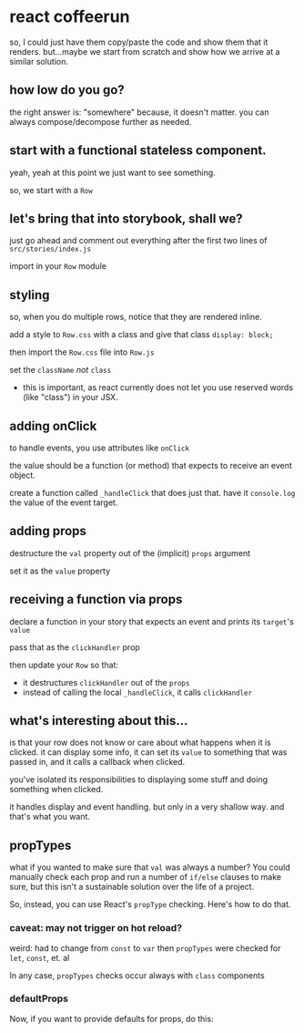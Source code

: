 # react coffeerun

so, I could just have them copy/paste the code and show them that it renders.
but...maybe we start from scratch and show how we arrive at a similar solution.

## how low do you go?

the right answer is: "somewhere"
because, it doesn't matter.
you can always compose/decompose further as needed.

## start with a functional stateless component.

yeah, yeah at this point we just want to see something.

so, we start with a `Row`

## let's bring that into storybook, shall we?

just go ahead and comment out everything after the first two lines of `src/stories/index.js`

import in your `Row` module

## styling

so, when you do multiple rows, notice that they are rendered inline.

add a style to `Row.css` with a class and give that class
`display: block;`

then import the `Row.css` file into `Row.js`

set the `className` *not* `class`
- this is important, as react currently does
not let you use reserved words (like "class")
in your JSX.

## adding onClick

to handle events, you use attributes like
`onClick`

the value should be a function (or method) that
expects to receive an event object.

create a function called `_handleClick` that does just that. have it `console.log` the value of the event
target.

## adding props

destructure the `val` property out of the (implicit) `props` argument

set it as the `value` property

## receiving a function via props

declare a function in your story that
expects an event and prints its `target`'s `value`

pass that as the `clickHandler` prop

then update your `Row` so that:

- it destructures `clickHandler` out of the `props`
- instead of calling the local `_handleClick`, it calls `clickHandler`

## what's interesting about this...

is that your row does not know or care about what happens when it is clicked. it can display some info,
it can set its `value` to something that was passed in, and it calls a callback when clicked.

you've isolated its responsibilities to displaying some stuff and doing something when clicked.

it handles display and event handling.
but only in a very shallow way.
and that's what you want.

## propTypes

what if you wanted to make sure that `val` was always a number?
You could manually check each prop and run a number of `if/else`
clauses to make sure, but this isn't a sustainable solution over the
life of a project.

So, instead, you can use React's `propType` checking.
Here's how to do that.


### caveat: may not trigger on hot reload?

weird: had to change from `const` to `var`
then `propTypes` were checked for `let`, `const`, et. al

In any case, `propTypes` checks occur always with `class` components

### defaultProps

Now, if you want to provide defaults for props, do this:
